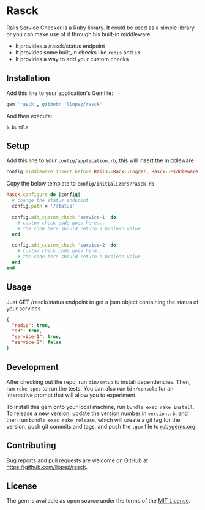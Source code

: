 # Rasck

Rails Service Checker is a Ruby library. 
It could be used as a simple library or you can make use of it through his built-in middleware.

* It provides a /rasck/status endpoint
* It provides some built_in checks like `redis` and `s3`
* It provides a way to add your custom checks

## Installation

Add this line to your application's Gemfile:

```ruby
gem 'rasck', github: 'llopez/rasck'
```

And then execute:

    $ bundle

## Setup

Add this line to your `config/application.rb`, this will insert the middleware

```ruby
config.middleware.insert_before Rails::Rack::Logger, Rasck::Middleware
```

Copy the below template to `config/initializers/rasck.rb`

```ruby
Rasck.configure do |config|
  # change the status endpoint
  config.path = '/status'

  config.add_custom_check 'service-1' do
    # custom check code goes here...
    # the code here should return a boolean value
  end

  config.add_custom_check 'service-2' do
    # custom check code goes here...
    # the code here should return a boolean value
  end
end
```

## Usage

Just GET /rasck/status endpoint to get a json object containing the status of your services

```json
{
  "redis": true,
  "s3": true,
  "service-1": true,
  "service-2": false
}
```

## Development

After checking out the repo, run `bin/setup` to install dependencies. Then, run `rake spec` to run the tests. You can also run `bin/console` for an interactive prompt that will allow you to experiment.

To install this gem onto your local machine, run `bundle exec rake install`. To release a new version, update the version number in `version.rb`, and then run `bundle exec rake release`, which will create a git tag for the version, push git commits and tags, and push the `.gem` file to [rubygems.org](https://rubygems.org).

## Contributing

Bug reports and pull requests are welcome on GitHub at https://github.com/llopez/rasck.

## License

The gem is available as open source under the terms of the [MIT License](https://opensource.org/licenses/MIT).
